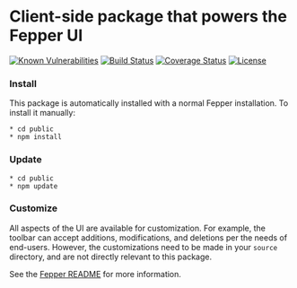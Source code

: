 # Client-side package that powers the Fepper UI

[![Known Vulnerabilities][snyk-image]][snyk-url]
[![Build Status][build-image]][build-url]
[![Coverage Status][coveralls-image]][coveralls-url]
[![License][license-image]][license-url]

### Install

This package is automatically installed with a normal Fepper installation. To 
install it manually:

```shell
* cd public
* npm install
```

### Update

```shell
* cd public
* npm update
```

### Customize

All aspects of the UI are available for customization. For example, the toolbar
can accept additions, modifications, and deletions per the needs of end-users. 
However, the customizations need to be made in your `source` directory, and are 
not directly relevant to this package.

See the [Fepper README](https://github.com/electric-eloquence/fepper#ui-customization) 
for more information.

[snyk-image]: https://snyk.io//test/github/electric-eloquence/fepper-ui/release/badge.svg
[snyk-url]: https://snyk.io//test/github/electric-eloquence/fepper-ui/release

[build-image]: https://github.com/electric-eloquence/fepper-npm/workflows/build/badge.svg?branch=release
[build-url]: https://github.com/electric-eloquence/fepper-npm/actions?query=workflow%3A"build"

[coveralls-image]: https://img.shields.io/coveralls/electric-eloquence/fepper-ui/release.svg
[coveralls-url]: https://coveralls.io/r/electric-eloquence/fepper-ui

[license-image]: https://img.shields.io/github/license/electric-eloquence/fepper-ui.svg
[license-url]: https://raw.githubusercontent.com/electric-eloquence/fepper-ui/release/LICENSE
